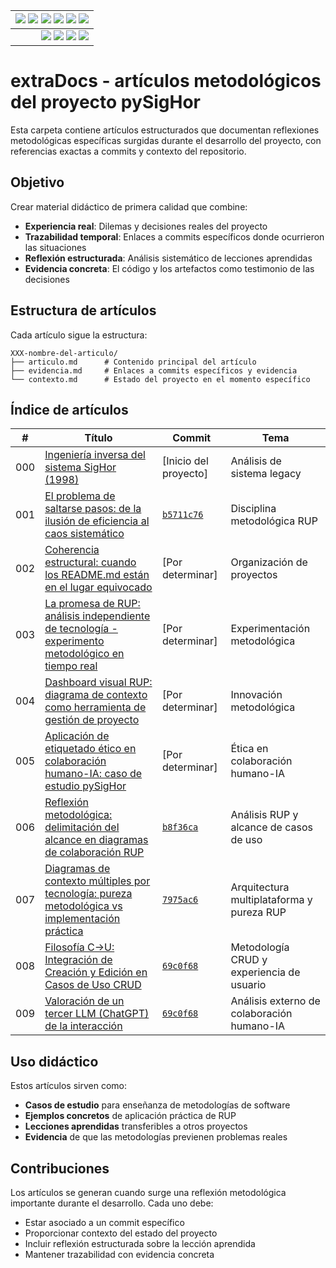 <div align=right>
 
|[![](https://img.shields.io/badge/-Inicio-FFF?style=flat&logo=Emlakjet&logoColor=black)](../README.md) [![](https://img.shields.io/badge/-RUP-FFF?style=flat&logo=Elsevier&logoColor=black)](../RUP/README.md) [![](https://img.shields.io/badge/-Modelo_del_dominio-FFF?style=flat&logo=freedesktop.org&logoColor=black)](../RUP/00-casos-uso/00-modelo-del-dominio/modelo-dominio.md) [![](https://img.shields.io/badge/-Actores_&_Casos_de_Uso-FFF?style=flat&logo=crewunited&logoColor=black)](../RUP/00-casos-uso/01-actores-casos-uso/actores-casos-uso.md) [![](https://img.shields.io/badge/-Detalle_&_Prototipo-FFF?style=flat&logo=typeorm&logoColor=black)](../RUP/00-casos-uso/02-detalle/README.md) [![](https://img.shields.io/badge/-Análisis-FFF?style=flat&logo=multisim&logoColor=black)](../RUP/01-analisis/casos-uso/README.md)
|-:
|[![](https://img.shields.io/badge/-Estado-FFF?style=flat&logo=greensock&logoColor=black)](../RUP/README.md) [![](https://img.shields.io/badge/-Propuesta_de_dashboard-FFF?style=flat&logo=composer&logoColor=black)](https://raw.githubusercontent.com/mmasias/pySigHor/main/images/RUP/99-seguimiento/diagrama-contexto-administrador.svg) [![](https://img.shields.io/badge/-Reflexiones-FFF?style=flat&logo=hootsuite&logoColor=black)](README.md) [![](https://img.shields.io/badge/-Log_de_conversación-FFF?style=flat&logo=gnometerminal&logoColor=black)](../conversation-log.md)

</div>

# extraDocs - artículos metodológicos del proyecto pySigHor

Esta carpeta contiene artículos estructurados que documentan reflexiones metodológicas específicas surgidas durante el desarrollo del proyecto, con referencias exactas a commits y contexto del repositorio.

## Objetivo

Crear material didáctico de primera calidad que combine:
- **Experiencia real**: Dilemas y decisiones reales del proyecto
- **Trazabilidad temporal**: Enlaces a commits específicos donde ocurrieron las situaciones
- **Reflexión estructurada**: Análisis sistemático de lecciones aprendidas
- **Evidencia concreta**: El código y los artefactos como testimonio de las decisiones

## Estructura de artículos

Cada artículo sigue la estructura:
```
XXX-nombre-del-articulo/
├── articulo.md      # Contenido principal del artículo
├── evidencia.md     # Enlaces a commits específicos y evidencia
└── contexto.md      # Estado del proyecto en el momento específico
```

## Índice de artículos

| # | Título | Commit | Tema |
|---|--------|--------|------|
| 000 | [Ingeniería inversa del sistema SigHor (1998)](000-ingenieria-inversa/) | [Inicio del proyecto] | Análisis de sistema legacy |
| 001 | [El problema de saltarse pasos: de la ilusión de eficiencia al caos sistemático](001-saltarse-pasos-desarrollo/articulo.md) | [`b5711c76`](https://github.com/mmasias/pySigHor/tree/b5711c76a9b96432252c596b0d0c53815550fdf8) | Disciplina metodológica RUP |
| 002 | [Coherencia estructural: cuando los README.md están en el lugar equivocado](002-coherencia-estructural-readme/articulo.md) | [Por determinar] | Organización de proyectos |
| 003 | [La promesa de RUP: análisis independiente de tecnología - experimento metodológico en tiempo real](003-rup-independencia-tecnologica/articulo.md) | [Por determinar] | Experimentación metodológica |
| 004 | [Dashboard visual RUP: diagrama de contexto como herramienta de gestión de proyecto](004-dashboard-visual-rup-casos-uso/articulo.md) | [Por determinar] | Innovación metodológica |
| 005 | [Aplicación de etiquetado ético en colaboración humano-IA: caso de estudio pySigHor](005-etiquetado-etico-colaboracion-humano-ia/articulo.md) | [Por determinar] | Ética en colaboración humano-IA |
| 006 | [Reflexión metodológica: delimitación del alcance en diagramas de colaboración RUP](006-reflexion-alcance-casos-uso-colaboracion/articulo.md) | [`b8f36ca`](https://github.com/mmasias/pySigHor/tree/b8f36ca7fd409c16fb03be9e3f21058ee78df985) | Análisis RUP y alcance de casos de uso |
| 007 | [Diagramas de contexto múltiples por tecnología: pureza metodológica vs implementación práctica](007-diagramas-contexto-multiples-tecnologias/articulo.md) | [`7975ac6`](https://github.com/mmasias/pySigHor/tree/7975ac6) | Arquitectura multiplataforma y pureza RUP |
| 008 | [Filosofía C→U: Integración de Creación y Edición en Casos de Uso CRUD](008-filosofia-crud-creacion-edicion/README.md) | [`69c0f68`](https://github.com/mmasias/pySigHor/tree/69c0f681227d1a0aad86ea8fa21313db09d570d7) | Metodología CRUD y experiencia de usuario |
| 009 | [Valoración de un tercer LLM (ChatGPT) de la interacción](009-opinion-tercer-llm/articulo.md) | [`69c0f68`](https://github.com/mmasias/pySigHor/tree/69c0f681227d1a0aad86ea8fa21313db09d570d7) | Análisis externo de colaboración humano-IA |

## Uso didáctico

Estos artículos sirven como:

- **Casos de estudio** para enseñanza de metodologías de software
- **Ejemplos concretos** de aplicación práctica de RUP
- **Lecciones aprendidas** transferibles a otros proyectos
- **Evidencia** de que las metodologías previenen problemas reales

## Contribuciones

Los artículos se generan cuando surge una reflexión metodológica importante durante el desarrollo. Cada uno debe:

- Estar asociado a un commit específico
- Proporcionar contexto del estado del proyecto
- Incluir reflexión estructurada sobre la lección aprendida
- Mantener trazabilidad con evidencia concreta